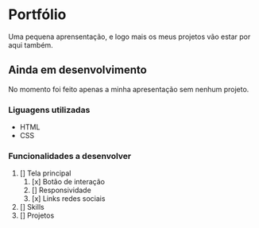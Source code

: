 # Portfólio

Uma pequena aprensentação, e logo mais os meus projetos vão estar por aqui também.

## Ainda em desenvolvimento

No momento foi feito apenas a minha apresentação sem nenhum projeto.

### Liguagens utilizadas

* HTML
* CSS

### Funcionalidades a desenvolver

1. [] Tela principal
    1. [x] Botão de interação
    2. [] Responsividade
    3. [x] Links redes sociais    
2. [] Skills
3. [] Projetos








